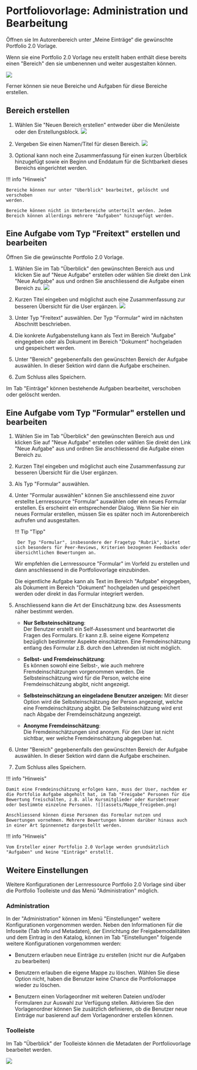 #  Portfoliovorlage: Administration und Bearbeitung

Öffnen sie Im Autorenbereich unter „Meine Einträge“ die gewünschte Portfolio
2.0 Vorlage.

Wenn sie eine Portfolio 2.0 Vorlage neu erstellt haben enthält diese bereits
einen "Bereich" den sie umbenennen und weiter ausgestalten können.

![](assets/13_Portfoliovorlage.png)

Ferner können sie neue Bereiche und Aufgaben für diese Bereiche erstellen.

  
## Bereich erstellen 
  
1. Wählen Sie "Neuen Bereich erstellen" entweder über die Menüleiste oder den
Erstellungsblock.
![](assets/13_Portfoliovorlage_administration.png)  
  
2. Vergeben Sie einen Namen/Titel für diesen Bereich.
![](assets/Portfolio_neuer_bereich.jpg)  
  
3. Optional kann noch eine Zusammenfassung für einen kurzen Überblick hinzugefügt sowie ein Beginn und Enddatum für die Sichtbarkeit dieses Bereichs eingerichtet
werden.  

!!! info "Hinweis"

    Bereiche können nur unter "Überblick" bearbeitet, gelöscht und verschoben
    werden.

    Bereiche können nicht in Unterbereiche unterteilt werden. Jedem Bereich können allerdings mehrere "Aufgaben" hinzugefügt werden.

## Eine Aufgabe vom Typ "Freitext" erstellen und bearbeiten   
 
Öffnen Sie die gewünschte Portfolio 2.0 Vorlage. 
  
1. Wählen Sie im Tab "Überblick" den gewünschten Bereich aus und klicken Sie auf  "Neue Aufgabe" erstellen oder wählen Sie direkt den Link "Neue Aufgabe" aus und ordnen Sie anschliessend die Aufgabe einen Bereich zu. 
![](assets/17_Portfoliovorlage_administration_de.png)  
  
2. Kurzen Titel eingeben und möglichst auch eine Zusammenfassung zur besseren Übersicht für die User ergänzen.
![](assets/17_Portfolioaufgabe_de.png)

  
3. Unter Typ "Freitext" auswählen. Der Typ "Formular" wird im nächsten
Abschnitt beschrieben.

4. Die konkrete Aufgabenstellung kann als Text im Bereich "Aufgabe" eingegeben oder als Dokument im Bereich "Dokument" hochgeladen und gespeichert werden.  
  
5. Unter "Bereich" gegebenenfalls den gewünschten Bereich der Aufgabe auswählen. In dieser Sektion wird dann die Aufgabe erscheinen.  
  
6. Zum Schluss alles Speichern.  

  
Im Tab "Einträge" können bestehende Aufgaben bearbeitet, verschoben oder
gelöscht werden.


 
## Eine Aufgabe vom Typ "Formular" erstellen und bearbeiten 
  

1. Wählen Sie im Tab "Überblick" den gewünschten Bereich aus und klicken Sie auf  "Neue Aufgabe" erstellen oder wählen Sie direkt den Link "Neue Aufgabe" aus und ordnen Sie anschliessend die Aufgabe einen Bereich zu. 
  
2. Kurzen Titel eingeben und möglichst auch eine Zusammenfassung zur besseren Übersicht für die User ergänzen.

3. Als Typ "Formular" auswählen. 

4. Unter "Formular auswählen" können Sie anschliessend eine zuvor erstellte Lernressource "Formular" auswählen oder ein neues Formular erstellen. Es erscheint ein entsprechender Dialog. Wenn Sie hier ein neues Formular erstellen, müssen Sie es später noch im Autorenbereich aufrufen und ausgestalten. 

    !!! Tip "Tipp"

        Der Typ "Formular", insbesondere der Fragetyp "Rubrik", bietet sich besonders für Peer-Reviews, Kriterien bezogenen Feedbacks oder übersichtlichen Bewertungen an.


    Wir empfehlen die Lernressource "Formular" im Vorfeld zu erstellen und dann anschliessend in die Portfoliovorlage einzubinden.  

    Die eigentliche Aufgabe kann als Text im Bereich "Aufgabe" eingegeben, als Dokument im Bereich "Dokument" hochgeladen und gespeichert werden oder direkt in das Formular integriert werden. 
  
5. Anschliessend kann die Art der Einschätzung bzw. des Assessments näher bestimmt werden.

    * **Nur Selbsteinschätzung**:   
    Der Benutzer erstellt ein Self-Assessment und beantwortet die Fragen des Formulars. Er kann z.B. seine eigene Kompetenz bezüglich bestimmter Aspekte einschätzen. Eine Fremdeinschätzung entlang des
    Formular z.B. durch den Lehrenden ist nicht möglich.

    * **Selbst- und Fremdeinschätzung**:    
    Es können sowohl eine Selbst-, wie auch mehrere Fremdeinschätzungen vorgenommen werden. Die Selbsteinschätzung wird für
    die Person, welche eine Fremdeinschätzung abgibt, nicht angezeigt.

    * **Selbsteinschätzung an eingeladene Benutzer anzeigen:** 
    Mit dieser Option wird die Selbsteinschätzung der Person angezeigt, welche eine Fremdeinschätzung abgibt. Die Selbsteinschätzung wird erst nach Abgabe der Fremdeinschätzung angezeigt.

    * **Anonyme Fremdeinschätzung**:    
    Die Fremdeinschätzungen sind anonym. Für den User ist nicht sichtbar, wer welche Fremdeinschätzung abgegeben hat.  

6. Unter "Bereich" gegebenenfalls den gewünschten Bereich der Aufgabe auswählen.
In dieser Sektion wird dann die Aufgabe erscheinen.  

7. Zum Schluss alles Speichern.  
  
!!! info "Hinweis"

    Damit eine Fremdeinschätzung erfolgen kann, muss der User, nachdem er die Portfolio Aufgabe abgeholt hat, im Tab "Freigabe" Personen für die Bewertung freischalten, z.B. alle Kursmitglieder oder Kursbetreuer oder bestimmte einzelne Personen. ![](assets/Mappe_freigeben.png)

    Anschliessend können diese Personen das Formular nutzen und Bewertungen vornehmen. Mehrere Bewertungen können darüber hinaus auch in einer Art Spinnennetz dargestellt werden.

!!! info "Hinweis"

    Vom Ersteller einer Portfolio 2.0 Vorlage werden grundsätzlich "Aufgaben" und keine "Einträge" erstellt.

## Weitere Einstellungen

Weitere Konfigurationen der Lernressource Portfolio 2.0 Vorlage sind über die
Portfolio Toolleiste und das Menü "Administration" möglich.

### Administration

In der "Administration" können im Menü "Einstellungen" weitere Konfigurationen
vorgenommen werden. Neben den Informationen für die Infoseite (Tab Info und Metadaten), der Einrichtung der Freigabemodalitäten und dem Eintrag in den
Katalog, können im Tab "Einstellungen" folgende weitere Konfigurationen
vorgenommen werden:

+ Benutzern erlauben neue Einträge zu erstellen (nicht nur die Aufgaben zu bearbeiten)

+ Benutzern erlauben die eigene Mappe zu löschen. Wählen Sie diese Option nicht, haben die Benutzer keine Chance die Portfoliomappe wieder zu löschen.
  
+ Benutzern einen Vorlageordner mit weiteren Dateien und/oder Formularen zur Auswahl zur Verfügung stellen. Aktivieren Sie den Vorlagenordner können Sie zusätzlich definieren, ob die Benutzer neue Einträge nur basierend auf dem Vorlagenordner erstellen können.

### Toolleiste 

Im Tab "Überblick" der Toolleiste können  die Metadaten der Portfoliovorlage bearbeitet werden.

![](assets/Portfolio_ueberblick.png)

